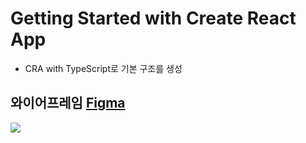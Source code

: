 # Getting Started with Create React App

- CRA with TypeScript로 기본 구조를 생성

## 와이어프레임 [Figma](https://www.figma.com/file/01yPCOlteMFH1GNUo2u2t0/Matjipfind?node-id=0%3A1)

![](https://i.ibb.co/NC5TFXZ/image.png)
